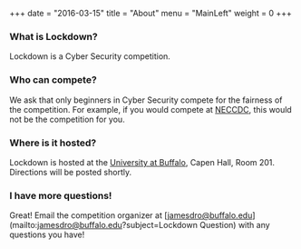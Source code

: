 +++
date = "2016-03-15"
title = "About"
menu = "MainLeft"
weight = 0
+++

### What is Lockdown?
Lockdown is a Cyber Security competition.

### Who can compete?
We ask that only beginners in Cyber Security compete for the fairness of the competition. For example, if you would compete at [NECCDC](http://neccdc.net/), this would not be the competition for you.

### Where is it hosted?
Lockdown is hosted at the [University at Buffalo](https://www.buffalo.edu/), Capen Hall, Room 201. Directions will be posted shortly.

### I have more questions!
Great! Email the competition organizer at [jamesdro@buffalo.edu](mailto:jamesdro@buffalo.edu?subject=Lockdown Question) with any questions you have!